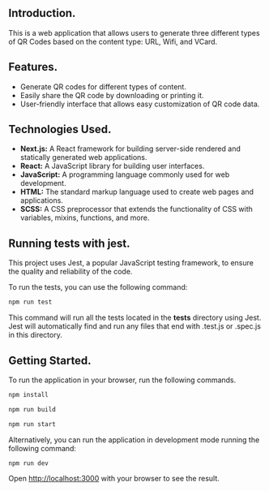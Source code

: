 ## Introduction.
This is a web application that allows users to generate three different types of QR Codes based on the content type: URL, Wifi, and VCard.

## Features.
* Generate QR codes for different types of content.
* Easily share the QR code by downloading or printing it.
* User-friendly interface that allows easy customization of QR code data.

## Technologies Used.
* **Next.js:** A React framework for building server-side rendered and statically generated web applications.
* **React:** A JavaScript library for building user interfaces.
* **JavaScript:** A programming language commonly used for web development.
* **HTML:** The standard markup language used to create web pages and applications.
* **SCSS:** A CSS preprocessor that extends the functionality of CSS with variables, mixins, functions, and more.

## Running tests with jest.
This project uses Jest, a popular JavaScript testing framework, to ensure the quality and reliability of the code. 

To run the tests, you can use the following command:

```bash
npm run test
```
This command will run all the tests located in the __tests__ directory using Jest. Jest will automatically find and run any files that end with .test.js or .spec.js in this directory.

## Getting Started.
To run the application in your browser, run the following commands.

```bash
npm install

npm run build

npm run start
```

Alternatively, you can run the application in development mode running the following command:

```bash
npm run dev
```

Open [http://localhost:3000](http://localhost:3000) with your browser to see the result.